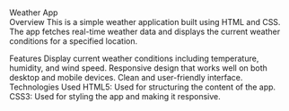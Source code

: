 <br>Weather App<br>
Overview
This is a simple weather application built using HTML and CSS. The app fetches real-time weather data and displays the current weather conditions for a specified location.

Features
Display current weather conditions including temperature, humidity, and wind speed.
Responsive design that works well on both desktop and mobile devices.
Clean and user-friendly interface.
Technologies Used
HTML5: Used for structuring the content of the app.
CSS3: Used for styling the app and making it responsive.
